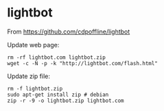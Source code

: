 lightbot
========

From https://github.com/cdpoffline/lightbot

Update web page:

    rm -rf lightbot.com lightbot.zip
    wget -c -N -p -k "http://lightbot.com/flash.html"

Update zip file:

    rm -f lightbot.zip
    sudo apt-get install zip # debian
    zip -r -9 -o lightbot.zip lightbot.com
